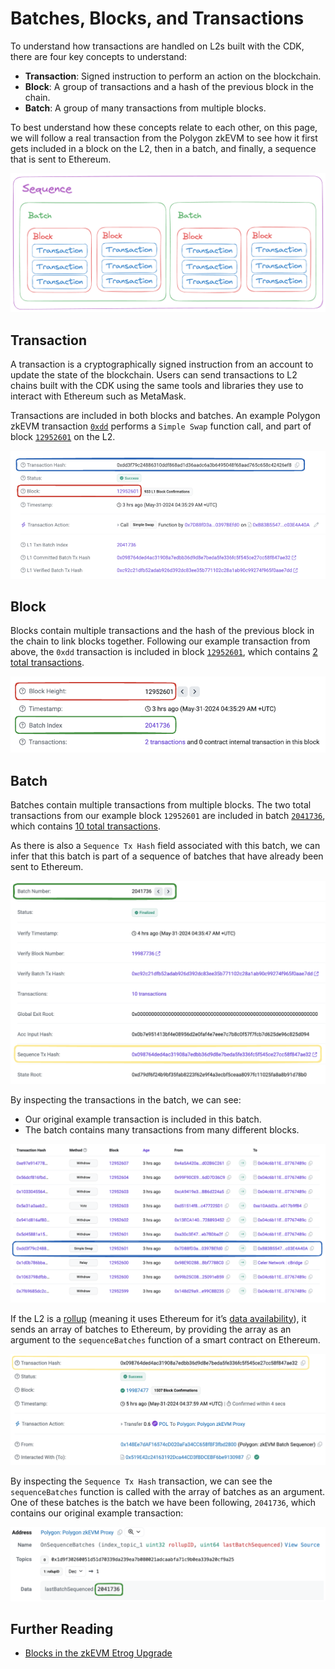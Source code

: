 # Batches, Blocks, and Transactions

To understand how transactions are handled on L2s built with the CDK, there are four key concepts to understand:

- **Transaction**: Signed instruction to perform an action on the blockchain.
- **Block**: A group of transactions and a hash of the previous block in the chain.
- **Batch**: A group of many transactions from multiple blocks.

To best understand how these concepts relate to each other, on this page, we will follow a real transaction from the Polygon zkEVM to see how it first gets included in a block on the L2, then in a batch, and finally, a sequence that is sent to Ethereum.

![Batches, blocks, transactions](../../img/cdk/sequence-batch-block-transaction.png)

## Transaction

A transaction is a cryptographically signed instruction from an account to update the state of the blockchain. Users can send transactions to L2 chains built with the CDK using the same tools and libraries they use to interact with Ethereum such as MetaMask.

Transactions are included in both blocks and batches. An example Polygon zkEVM transaction [`0xdd`](https://zkevm.polygonscan.com/tx/0xdd3f79c24886310ddf868ad1d36aadc6a3b6495048f68aad765c658c42426ef8) performs a `Simple Swap` function call, and part of block [`12952601`](https://zkevm.polygonscan.com/block/12952601) on the L2.

![Transaction with Block Number](../../img/cdk/transaction-block.png)

## Block

Blocks contain multiple transactions and the hash of the previous block in the chain to link blocks together. Following our example transaction from above, the `0xdd` transaction is included in block [`12952601`](https://zkevm.polygonscan.com/block/12952601), which contains [2 total transactions](https://zkevm.polygonscan.com/txs?block=12952601).

![Block and Batch](../../img/cdk/block-batch.png)

## Batch

Batches contain multiple transactions from multiple blocks. The two total transactions from our example block `12952601` are included in batch [`2041736`](https://zkevm.polygonscan.com/batch/2041736), which contains [10 total transactions](https://zkevm.polygonscan.com/txs?batch=2041736).

As there is also a `Sequence Tx Hash` field associated with this batch, we can infer that this batch is part of a sequence of batches that have already been sent to Ethereum.

![Batch of transactions](../../img/cdk/batch-overview.png)

By inspecting the transactions in the batch, we can see:

- Our original example transaction is included in this batch.
- The batch contains many transactions from many different blocks.

![Transaction found inside batch](../../img/cdk/transaction-in-batch.png)

If the L2 is a [rollup](./layer2s.md) (meaning it uses Ethereum for it&rsquo;s [data availability](https://docs.polygon.technology/cdk/glossary/#data-availability)), it sends an array of batches to Ethereum, by providing the array as an argument to the `sequenceBatches` function of a smart contract on Ethereum.

![Sequence Transaction](../../img/cdk/sequence-transaction.png)

By inspecting the `Sequence Tx Hash` transaction, we can see the `sequenceBatches` function is called with the array of batches as an argument. One of these batches is the batch we have been following, `2041736`, which contains our original example transaction:

![Last Batch Sequenced](../../img/cdk/last-batch-sequenced.png)

## Further Reading

- [Blocks in the zkEVM Etrog Upgrade](https://docs.polygon.technology/zkEVM/architecture/protocol/etrog-upgrade/?h=blocks#etrog-blocks)
